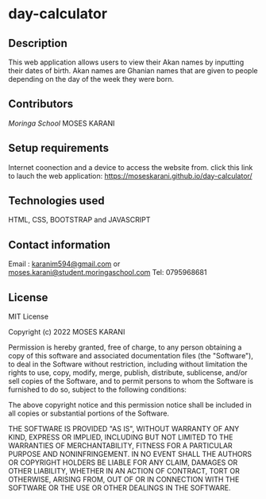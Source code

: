 # day-calculator
## Description
This web application allows users to view their Akan names by inputting their dates of birth. Akan names are Ghanian names that are given to people depending on the day of the week they were born.
## Contributors
*Moringa School*
MOSES KARANI
## Setup requirements
Internet coonection and a device to access the website from.
click this link to lauch the web application: https://moseskarani.github.io/day-calculator/
## Technologies used 
HTML, CSS, BOOTSTRAP and JAVASCRIPT
## Contact information
Email : karanim594@gmail.com or moses.karani@student.moringaschool.com
Tel: 0795968681
## License
MIT License

Copyright (c) 2022 MOSES KARANI

Permission is hereby granted, free of charge, to any person obtaining a copy
of this software and associated documentation files (the "Software"), to deal
in the Software without restriction, including without limitation the rights
to use, copy, modify, merge, publish, distribute, sublicense, and/or sell
copies of the Software, and to permit persons to whom the Software is
furnished to do so, subject to the following conditions:

The above copyright notice and this permission notice shall be included in all
copies or substantial portions of the Software.

THE SOFTWARE IS PROVIDED "AS IS", WITHOUT WARRANTY OF ANY KIND, EXPRESS OR
IMPLIED, INCLUDING BUT NOT LIMITED TO THE WARRANTIES OF MERCHANTABILITY,
FITNESS FOR A PARTICULAR PURPOSE AND NONINFRINGEMENT. IN NO EVENT SHALL THE
AUTHORS OR COPYRIGHT HOLDERS BE LIABLE FOR ANY CLAIM, DAMAGES OR OTHER
LIABILITY, WHETHER IN AN ACTION OF CONTRACT, TORT OR OTHERWISE, ARISING FROM,
OUT OF OR IN CONNECTION WITH THE SOFTWARE OR THE USE OR OTHER DEALINGS IN THE
SOFTWARE.